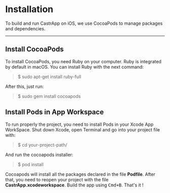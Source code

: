 Installation
===================


To build and run CastrApp on iOS, we use CocoaPods to manage packages and dependencies.

----------


Install CocoaPods
-------------

To install CocoaPods, you need Ruby on your computer. Ruby is integrated by default in macOS. You can install Ruby with the next command:

>$ sudo apt-get install ruby-full

After this, just run:

>$ sudo gem install cocoapods

Install Pods in App Workspace
-------------
To run properly the project, you need to install Pods in your Xcode App WorkSpace. Shut down Xcode, open Terminal and go into your project file with:

>$ cd your-project-path/

And run the cocoapods installer:

>$ pod install

Cocoapods will install all the packages declared in the file **Podfile**. After that, you need to reopen your project with the file  **CastrApp.xcodeworkspace**. Build the app using <kbd>Cmd+B</kbd>. That's it !
